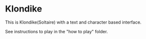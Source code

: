 # Klondike

This is Klondike(Soltaire) with a text and character based interface.

See instructions to play in the "how to play" folder.
